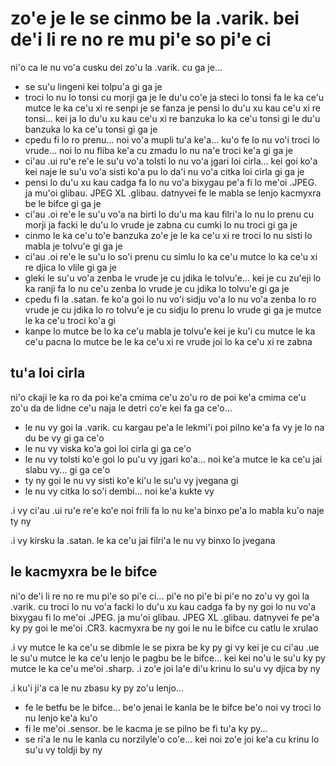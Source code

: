 zo'e je le se cinmo be la .varik. bei de'i li re no re mu pi'e so pi'e ci
=========================================================================

ni'o ca le nu vo'a cusku dei zo'u la .varik. cu ga je...

* se su'u lingeni kei tolpu'a gi ga je
* troci lo nu lo tonsi cu morji ga je le du'u co'e ja steci lo tonsi fa le ka ce'u mutce le ka ce'u xi re senpi je se fanza je pensi lo du'u xu kau ce'u xi re tonsi... kei ja lo du'u xu kau ce'u xi re banzuka lo ka ce'u tonsi gi le du'u banzuka lo ka ce'u tonsi gi ga je
* cpedu fi lo ro prenu... noi vo'a mupli tu'a ke'a... ku'o fe lo nu vo'i troci lo vrude... noi lo nu fliba ke'a cu zmadu lo nu na'e troci ke'a gi ga je
* ci'au .ui ru'e re'e le su'u vo'a tolsti lo nu vo'a jgari loi cirla... kei goi ko'a kei naje le su'u vo'a sisti ko'a pu lo da'i nu vo'a citka loi cirla gi ga je
* pensi lo du'u xu kau cadga fa lo nu vo'a bixygau pe'a fi lo me'oi .JPEG. ja mu'oi glibau. JPEG XL .glibau. datnyvei fe le mabla se lenjo kacmyxra be le bifce gi ga je
* ci'au .oi re'e le su'u vo'a na birti lo du'u ma kau filri'a lo nu lo prenu cu morji ja facki le du'u lo vrude je zabna cu cumki lo nu troci gi ga je
* cinmo le ka ce'u to'e banzuka zo'e je le ka ce'u xi re troci lo nu sisti lo mabla je tolvu'e gi ga je
* ci'au .oi re'e le su'u lo so'i prenu cu simlu lo ka ce'u mutce lo ka ce'u xi re djica lo vlile gi ga je
* gleki le su'u vo'a zenba le vrude je cu jdika le tolvu'e... kei je cu zu'eji lo ka ranji fa lo nu ce'u zenba lo vrude je cu jdika lo tolvu'e gi ga je
* cpedu fi la .satan. fe ko'a goi lo nu vo'i sidju vo'a lo nu vo'a zenba lo ro vrude je cu jdika lo ro tolvu'e je cu sidju lo prenu lo vrude gi ga je mutce le ka ce'u troci ko'a gi
* kanpe lo mutce be lo ka ce'u mabla je tolvu'e kei je ku'i cu mutce le ka ce'u pacna lo mutce be le ka ce'u xi re vrude joi lo ka ce'u xi re zabna

## tu'a loi cirla
ni'o ckaji le ka ro da poi ke'a cmima ce'u zo'u ro de poi ke'a cmima ce'u zo'u da de lidne ce'u naja le detri co'e kei fa ga ce'o...

* le nu vy goi la .varik. cu kargau pe'a le lekmi'i poi pilno ke'a fa vy je lo na du be vy gi ga ce'o
* le nu vy viska ko'a goi loi cirla gi ga ce'o
* le nu vy tolsti ko'e goi lo pu'u vy jgari ko'a... noi ke'a mutce le ka ce'u jai slabu vy... gi ga ce'o
* ty ny goi le nu vy sisti ko'e ki'u le su'u vy jvegana gi
* le nu vy citka lo so'i dembi... noi ke'a kukte vy

.i vy ci'au .ui ru'e re'e ko'e noi frili fa lo nu ke'a binxo pe'a lo mabla ku'o naje ty ny

.i vy kirsku la .satan. le ka ce'u jai filri'a le nu vy binxo lo jvegana

## le kacmyxra be le bifce
ni'o de'i li re no re mu pi'e so pi'e ci... pi'e no pi'e bi pi'e no zo'u vy goi la .varik. cu troci lo nu vo'a facki lo du'u xu kau cadga fa by ny goi lo nu vo'a bixygau fi lo me'oi .JPEG. ja mu'oi glibau. JPEG XL .glibau. datnyvei fe pe'a ky py goi le me'oi .CR3. kacmyxra be ny goi le nu le bifce cu catlu le xrulao

.i vy mutce le ka ce'u se dibmle le se pixra be ky py gi vy kei je cu ci'au .ue le su'u mutce le ka ce'u lenjo le pagbu be le bifce... kei kei no'u le su'u ky py mutce le ka ce'u me'oi .sharp.   .i zo'e joi la'e di'u krinu lo su'u vy djica by ny

.i ku'i ji'a ca le nu zbasu ky py zo'u lenjo...

  * fe le betfu be le bifce... be'o jenai le kanla be le bifce be'o noi vy troci lo nu lenjo ke'a ku'o
  * fi le me'oi .sensor. be le kacma je se pilno be fi tu'a ky py...
  * se ri'a le nu le kanla cu norzilyle'o co'e... kei noi zo'e joi ke'a cu krinu lo su'u vy toldji by ny
